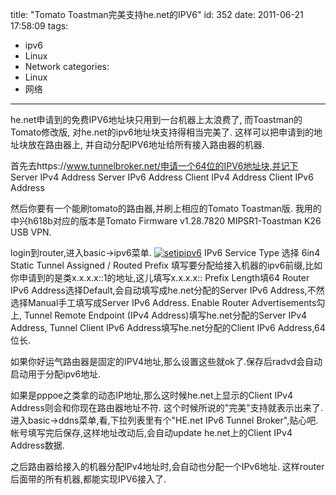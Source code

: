 title: "Tomato Toastman完美支持he.net的IPV6"
id: 352
date: 2011-06-21 17:58:09
tags: 
- ipv6
- Linux
- Network
categories: 
- Linux
- 网络
---

he.net申请到的免费IPV6地址块只用到一台机器上太浪费了, 而Toastman的Tomato修改版, 对he.net的ipv6地址块支持得相当完美了. 这样可以把申请到的地址块放在路由器上, 并自动分配IPV6地址给所有接入路由器的机器.

首先去https://www.tunnelbroker.net/申请一个64位的IPV6地址块,并记下
Server IPv4 Address
Server IPv6 Address
Client IPv4 Address
Client IPv6 Address

然后你要有一个能刷tomato的路由器,并刷上相应的Tomato Toastman版. 我用的中兴h618b对应的版本是Tomato Firmware v1.28.7820 MIPSR1-Toastman K26 USB VPN.

login到router,进入basic->ipv6菜单.
[![](http://ahui.us/wp-content/uploads/2011/06/setipipv6.png "setipipv6")](http://ahui.us/wp-content/uploads/2011/06/setipipv6.png)
IPv6 Service Type 选择 6in4 Static Tunnel
Assigned / Routed Prefix 填写要分配给接入机器的ipv6前缀,比如你申请到的是类x.x.x.x::1的地址,这儿填写x.x.x.x::
Prefix Length填64
Router IPv6 Address选择Default,会自动填写成he.net分配的Server IPv6 Address,不然选择Manual手工填写成Server IPv6 Address.
Enable Router Advertisements勾上,
Tunnel Remote Endpoint (IPv4 Address)填写he.net分配的Server IPv4 Address,
Tunnel Client IPv6 Address填写he.net分配的Client IPv6 Address,64位长.

如果你好运气路由器是固定的IPV4地址,那么设置这些就ok了.保存后radvd会自动启动用于分配ipv6地址.

如果是pppoe之类拿的动态IP地址,那么这时候he.net上显示的Client IPv4 Address则会和你现在路由器地址不符. 这个时候所说的"完美"支持就表示出来了.
进入basic->ddns菜单,看,下拉列表里有个"HE.net IPv6 Tunnel Broker",贴心吧.帐号填写完后保存,这样地址改动后,会自动update he.net上的Client IPv4 Address数据.

之后路由器给接入的机器分配IPv4地址时,会自动也分配一个IPv6地址. 这样router后面带的所有机器,都能实现IPV6接入了.